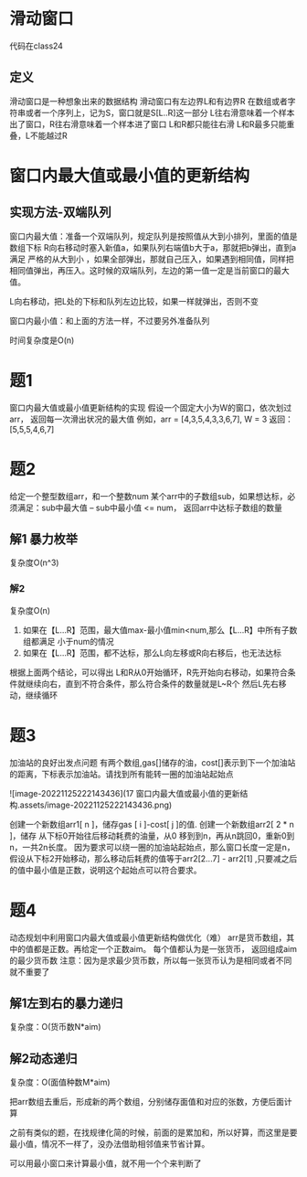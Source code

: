 # 滑动窗口

代码在class24

## 定义

滑动窗口是一种想象出来的数据结构
滑动窗口有左边界L和有边界R
在数组或者字符串或者一个序列上，记为S，窗口就是S[L..R]这一部分
L往右滑意味着一个样本出了窗口，R往右滑意味着一个样本进了窗口
L和R都只能往右滑
L和R最多只能重叠，L不能越过R



# 窗口内最大值或最小值的更新结构

## 实现方法-双端队列

窗口内最大值：准备一个双端队列，规定队列是按照值从大到小排列，里面的值是数组下标
R向右移动时塞入新值a，如果队列右端值b大于a，那就把b弹出，直到a满足 严格的从大到小 ，如果全部弹出，那就自己压入，如果遇到相同值，同样把相同值弹出，再压入。这时候的双端队列，左边的第一值一定是当前窗口的最大值。

L向右移动，把L处的下标和队列左边比较，如果一样就弹出，否则不变

窗口内最小值：和上面的方法一样，不过要另外准备队列

时间复杂度是O(n)

# 题1 

窗口内最大值或最小值更新结构的实现
假设一个固定大小为W的窗口，依次划过arr，
返回每一次滑出状况的最大值
例如，arr = [4,3,5,4,3,3,6,7], W = 3
返回：[5,5,5,4,6,7]

# 题2

给定一个整型数组arr，和一个整数num
某个arr中的子数组sub，如果想达标，必须满足：sub中最大值 – sub中最小值 <= num，
返回arr中达标子数组的数量

## 解1 暴力枚举

复杂度O(n^3)

### 解2

复杂度O(n)

1. 如果在【L...R】范围，最大值max-最小值min<num,那么【L...R】中所有子数组都满足 小于num的情况
2. 如果在【L...R】范围，都不达标，那么L向左移或R向右移后，也无法达标

根据上面两个结论，可以得出
L和R从0开始循环，R先开始向右移动，如果符合条件就继续向右，直到不符合条件，那么符合条件的数量就是L~R个
然后L先右移动，继续循环	 	

# 题3

加油站的良好出发点问题
有两个数组,gas[]储存的油，cost[]表示到下一个加油站的距离，下标表示加油站。请找到所有能转一圈的加油站起始点

![image-20221125222143436](17 窗口内最大值或最小值的更新结构.assets/image-20221125222143436.png)

创建一个新数组arr1[ n ]，储存gas [ i ]-cost[ j ]的值.
创建一个新数组arr2[ 2 * n ]，储存 从下标0开始往后移动耗费的油量，从0 移到到n，再从n跳回0，重新0到n，一共2n长度。
因为要求可以绕一圈的加油站起始点，那么窗口长度一定是n，假设从下标2开始移动，那么移动后耗费的值等于arr2[2...7] - arr2[1] ,只要减之后的值中最小值是正数，说明这个起始点可以符合要求。

# 题4

动态规划中利用窗口内最大值或最小值更新结构做优化（难）
arr是货币数组，其中的值都是正数。再给定一个正数aim。
每个值都认为是一张货币，
返回组成aim的最少货币数
注意：因为是求最少货币数，所以每一张货币认为是相同或者不同就不重要了

## 解1左到右的暴力递归 

复杂度：O(货币数N*aim)

## 解2动态递归

复杂度：O(面值种数M*aim)

把arr数组去重后，形成新的两个数组，分别储存面值和对应的张数，方便后面计算

之前有类似的题，在找规律化简的时候，前面的是累加和，所以好算，而这里是要最小值，情况不一样了，没办法借助相邻值来节省计算。

可以用最小窗口来计算最小值，就不用一个个来判断了

